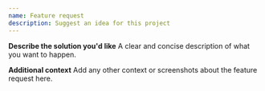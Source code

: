 ```yaml
---
name: Feature request
description: Suggest an idea for this project
---
```


**Describe the solution you'd like**
A clear and concise description of what you want to happen.

**Additional context**
Add any other context or screenshots about the feature request here.
